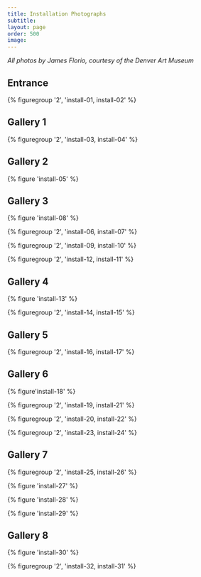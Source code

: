 ```yaml
---
title: Installation Photographs
subtitle: 
layout: page
order: 500
image:
---
```


*All photos by James Florio, courtesy of the Denver Art Museum*

## Entrance

{% figuregroup '2', 'install-01, install-02' %}

## Gallery 1

{% figuregroup '2', 'install-03, install-04' %}

## Gallery 2

{% figure 'install-05' %}

## Gallery 3 

{% figure 'install-08' %}

{% figuregroup '2', 'install-06, install-07' %}

{% figuregroup '2', 'install-09, install-10' %}

{% figuregroup '2', 'install-12, install-11' %}

## Gallery 4

{% figure 'install-13' %}

{% figuregroup '2', 'install-14, install-15' %}

## Gallery 5

{% figuregroup '2', 'install-16, install-17' %}

## Gallery 6

{% figure'install-18' %}

{% figuregroup '2', 'install-19, install-21' %}

{% figuregroup '2', 'install-20, install-22' %}

{% figuregroup '2', 'install-23, install-24' %}

## Gallery 7

{% figuregroup '2', 'install-25, install-26' %}

{% figure 'install-27' %}

{% figure 'install-28' %}

{% figure 'install-29' %}

## Gallery 8

{% figure 'install-30' %}

{% figuregroup '2', 'install-32, install-31' %}
